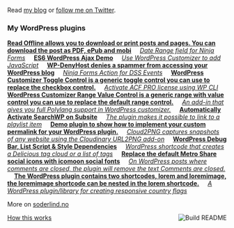  Read [my blog](https://soderlind.no/) or [follow me on Twitter](https://twitter.com/soderlind).



### My WordPress plugins
<!-- plugins starts -->
[**Read Offline allows you to download or print posts and pages. You can download the post as PDF, ePub and mobi**](https://github.com/soderlind/read-offline) &nbsp;&nbsp;&nbsp;
[*Date Range field for Ninja Forms*](https://github.com/soderlind/date-range-ninja-forms) &nbsp;&nbsp;&nbsp;
[**ES6 WordPress Ajax Demo**](https://github.com/soderlind/es6-wp-ajax-demo) &nbsp;&nbsp;&nbsp;
[*Use WordPress Customizer to add JavaScript*](https://github.com/soderlind/additional-javascript) &nbsp;&nbsp;&nbsp;
[**WP-DenyHost denies a spammer from accessing your WordPress blog**](https://github.com/soderlind/wp-denyhost) &nbsp;&nbsp;&nbsp;
[*Ninja Forms Action for DSS Events*](https://github.com/soderlind/ninja-forms-dss-event-action) &nbsp;&nbsp;&nbsp;
[**WordPress Customizer Toggle Control is a generic toggle control you can use to replace the checkbox control.**](https://github.com/soderlind/class-customizer-toggle-control) &nbsp;&nbsp;&nbsp;
[*Activate ACF PRO license using WP CLI*](https://github.com/soderlind/wp-cli-acfpro-activate) &nbsp;&nbsp;&nbsp;
[**WordPress Customizer Range Value Control is a generic range with value control you can use to replace the default range control.**](https://github.com/soderlind/class-customizer-range-value-control) &nbsp;&nbsp;&nbsp;
[*An add-in that gives you full Polylang support in WordPress customizer.*](https://github.com/soderlind/customizer-polylang) &nbsp;&nbsp;&nbsp;
[**Automatically Activate SearchWP on Subsite**](https://github.com/soderlind/ms-searchwp-subsite-activate) &nbsp;&nbsp;&nbsp;
[*The plugin makes it possible to link to a playlist item*](https://github.com/soderlind/wp-link-to-playlist-item) &nbsp;&nbsp;&nbsp;
[**Demo plugin to show how to implement your custom permalink for your WordPress plugin.**](https://github.com/soderlind/my-permalink-demo) &nbsp;&nbsp;&nbsp;
[*Cloud2PNG captures snapshots of any website using the Cloudinary URL2PNG add-on*](https://github.com/soderlind/cloud2png) &nbsp;&nbsp;&nbsp;
[**WordPress Debug Bar, List Script & Style Dependencies**](https://github.com/soderlind/debug-bar-list-dependencies) &nbsp;&nbsp;&nbsp;
[*WordPress shortcode that creates a Delicious tag cloud or a list of tags*](https://github.com/soderlind/delicious-tagroll-shortcode) &nbsp;&nbsp;&nbsp;
[**Replace the default Metro Share social icons with icomoon social fonts**](https://github.com/soderlind/metro-share-social-fonts) &nbsp;&nbsp;&nbsp;
[*On WordPress posts where comments are closed, the plugin will remove the text Comments are closed.*](https://github.com/soderlind/remove-comments-are-closed) &nbsp;&nbsp;&nbsp;
[**The WordPress plugin contains two shortcodes, lorem and loremimage, the loremimage shortcode can be nested in the lorem shortcode.**](https://github.com/soderlind/lorem-shortcode) &nbsp;&nbsp;&nbsp;
[*A WordPress plugin/library for creating responsive country flags*](https://github.com/soderlind/css-flags) &nbsp;&nbsp;&nbsp;
<!-- plugins ends -->

More on [soderlind.no](https://soderlind.no/)


<a href="https://github.com/soderlind/soderlind/actions"><img src="https://github.com/soderlind/soderlind/workflows/Build%20README/badge.svg" align="right" alt="Build README"></a>
<a href="https://simonwillison.net/2020/Jul/10/self-updating-profile-readme/">How this works</a>
